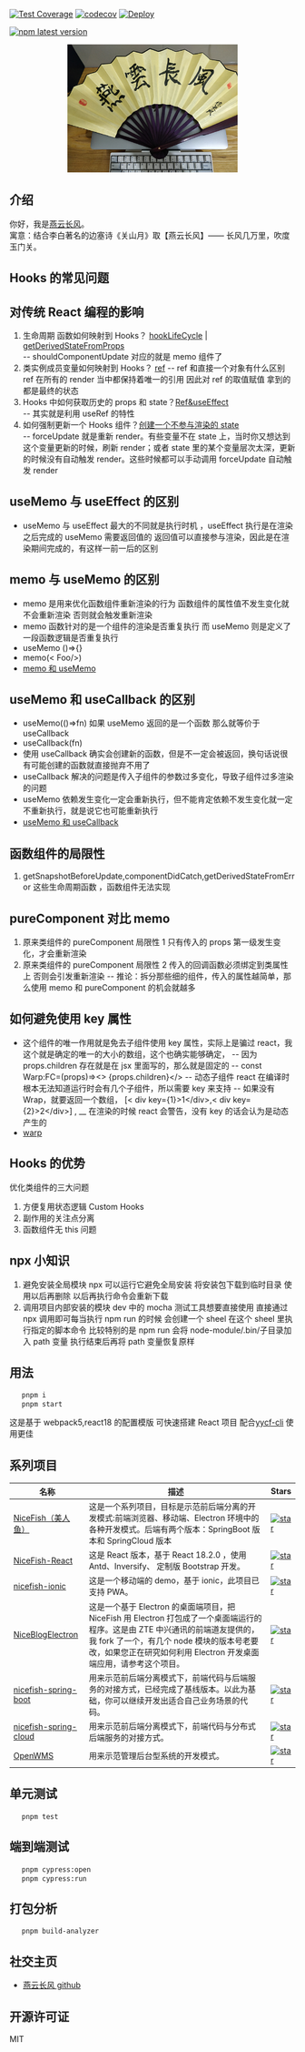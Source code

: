 [![Test Coverage](https://github.com/yanyunchangfeng/learn-ts-react/actions/workflows/test.yml/badge.svg)](https://github.com/yanyunchangfeng/learn-ts-react/actions/workflows/test.yml/?query=branch:main) [![codecov](https://codecov.io/gh/yanyunchangfeng/learn-ts-react/branch/main/graph/badge.svg)](https://codecov.io/gh/yanyunchangfeng/learn-ts-react) [![Deploy](https://github.com/yanyunchangfeng/learn-ts-react/workflows/Deploy/badge.svg)](https://github.com/yanyunchangfeng/learn-ts-react/actions/workflows/deploy.yml)

[![npm latest version](https://img.shields.io/npm/v/learn-ts-react/latest.svg)](https://www.npmjs.com/package/learn-ts-react)

<p align="center">
    <img width="300" src="src/assets/img/yanyunchangfeng.png">
</p>

## 介绍

你好，我是[燕云长风](https://yanyunchangfeng.github.io)。  
寓意：结合李白著名的边塞诗《关山月》取【燕云长风】—— 长风几万里，吹度玉门关。

## Hooks 的常见问题

## 对传统 React 编程的影响

1. 生命周期 函数如何映射到 Hooks？ [hookLifeCycle](src/components/LifeCycle/index.tsx) | [getDerivedStateFromProps](src/components/GetDerivedStateFromProps/index.tsx)  
   -- shouldComponentUpdate 对应的就是 memo 组件了
2. 类实例成员变量如何映射到 Hooks？ [ref](src/components/LikeButton.tsx) -- ref 和直接一个对象有什么区别 ref 在所有的 render 当中都保持着唯一的引用 因此对 ref 的取值赋值 拿到的都是最终的状态
3. Hooks 中如何获取历史的 props 和 state？[Ref&useEffect](src/components/Counter.tsx)  
   -- 其实就是利用 useRef 的特性
4. 如何强制更新一个 Hooks 组件？[创建一个不参与渲染的 state](src/hooks/useUpdate.ts)  
   -- forceUpdate 就是重新 render。有些变量不在 state 上，当时你又想达到这个变量更新的时候，刷新 render；或者 state 里的某个变量层次太深，更新的时候没有自动触发 render。这些时候都可以手动调用 forceUpdate 自动触发 render

## useMemo 与 useEffect 的区别

- useMemo 与 useEffect 最大的不同就是执行时机 ，useEffect 执行是在渲染之后完成的 useMemo 需要返回值的 返回值可以直接参与渲染，因此是在渲染期间完成的，有这样一前一后的区别

## memo 与 useMemo 的区别

- memo 是用来优化函数组件重新渲染的行为 函数组件的属性值不发生变化就不会重新渲染 否则就会触发重新渲染
- memo 函数针对的是一个组件的渲染是否重复执行 而 useMemo 则是定义了一段函数逻辑是否重复执行
- useMemo ()=>{}
- memo(< Foo/>)
- [memo 和 useMemo](src/components/memo.tsx)

## useMemo 和 useCallback 的区别

- useMemo(()=>fn) 如果 useMemo 返回的是一个函数 那么就等价于 useCallback
- useCallback(fn)
- 使用 useCallback 确实会创建新的函数，但是不一定会被返回，换句话说很有可能创建的函数就直接抛弃不用了
- useCallback 解决的问题是传入子组件的参数过多变化，导致子组件过多渲染的问题
- useMemo 依赖发生变化一定会重新执行，但不能肯定依赖不发生变化就一定不重新执行，就是说它也可能重新执行
- [useMemo 和 useCallback](src/App.tsx)

## 函数组件的局限性

1.  getSnapshotBeforeUpdate,componentDidCatch,getDerivedStateFromError 这些生命周期函数 ，函数组件无法实现

## pureComponent 对比 memo

1. 原来类组件的 pureComponent 局限性 1 只有传入的 props 第一级发生变化，才会重新渲染
2. 原来类组件的 pureComponent 局限性 2 传入的回调函数必须绑定到类属性上 否则会引发重新渲染 -- 推论：拆分那些细的组件，传入的属性越简单，那么使用 memo 和 pureComponent 的机会就越多

## 如何避免使用 key 属性

- 这个组件的唯一作用就是免去子组件使用 key 属性，实际上是骗过 react，我这个就是确定的唯一的大小的数组，这个也确实能够确定， -- 因为 props.children 存在就是在 jsx 里面写的，那么就是固定的 -- const Warp:FC=(props)=><> {props.children}</> -- 动态子组件 react 在编译时根本无法知道运行时会有几个子组件，所以需要 key 来支持 -- 如果没有 Wrap，就要返回一个数组， [< div key={1}>1<\/div>,< div key={2}>2<\/div>] , \_\_ 在渲染的时候 react 会警告，没有 key 的话会认为是动态产生的
- [warp](src/components/Wrap/index.tsx)

## Hooks 的优势

优化类组件的三大问题

1. 方便复用状态逻辑 Custom Hooks
2. 副作用的关注点分离
3. 函数组件无 this 问题

## npx 小知识

1. 避免安装全局模块 npx 可以运行它避免全局安装 将安装包下载到临时目录 使用以后再删除 以后再执行命令会重新下载
2. 调用项目内部安装的模块 dev 中的 mocha 测试工具想要直接使用 直接通过 npx 调用即可每当执行 npm run 的时候 会创建一个 sheel 在这个 sheel 里执行指定的脚本命令 比较特别的是 npm run 会将 node-module/.bin/子目录加入 path 变量 执行结束后再将 path 变量恢复原样

## 用法

```
   pnpm i
   pnpm start
```

这是基于 webpack5,react18 的配置模版 可快速搭建 React 项目 配合[yycf-cli](https://github.com/yanyunchangfeng/yycf-cli) 使用更佳

## 系列项目

| 名称 | 描述 | Stars |
| --- | --- | --- |
| [NiceFish（美人鱼）](http://git.oschina.net/mumu-osc/NiceFish/) | 这是一个系列项目，目标是示范前后端分离的开发模式:前端浏览器、移动端、Electron 环境中的各种开发模式。后端有两个版本：SpringBoot 版本和 SpringCloud 版本 | <a href='https://gitee.com/mumu-osc/NiceFish/stargazers'><img src='https://gitee.com/mumu-osc/NiceFish/badge/star.svg?theme=gvp' alt='star'></img></a> |
| [NiceFish-React](https://gitee.com/mumu-osc/NiceFish-React) | 这是 React 版本，基于 React 18.2.0 ，使用 Antd、Inversify、 定制版 Bootstrap 开发。 | <a href='https://gitee.com/mumu-osc/NiceFish-React/stargazers'><img src='https://gitee.com/mumu-osc/NiceFish-React/badge/star.svg?theme=dark' alt='star'></img></a> |
| [nicefish-ionic](http://git.oschina.net/mumu-osc/nicefish-ionic) | 这是一个移动端的 demo，基于 ionic，此项目已支持 PWA。 | <a href='https://gitee.com/mumu-osc/nicefish-ionic/stargazers'><img src='https://gitee.com/mumu-osc/nicefish-ionic/badge/star.svg?theme=dark' alt='star'></img></a> |
| [NiceBlogElectron](https://gitee.com/mumu-osc/NiceBlogElectron) | 这是一个基于 Electron 的桌面端项目，把 NiceFish 用 Electron 打包成了一个桌面端运行的程序。这是由 ZTE 中兴通讯的前端道友提供的，我 fork 了一个，有几个 node 模块的版本号老要改，如果您正在研究如何利用 Electron 开发桌面端应用，请参考这个项目。 | <a href='https://gitee.com/mumu-osc/NiceBlogElectron/stargazers'><img src='https://gitee.com/mumu-osc/NiceBlogElectron/badge/star.svg?theme=dark' alt='star'></img></a> |
| [nicefish-spring-boot](https://gitee.com/mumu-osc/nicefish-spring-boot) | 用来示范前后端分离模式下，前端代码与后端服务的对接方式，已经完成了基线版本。以此为基础，你可以继续开发出适合自己业务场景的代码。 | <a href='https://gitee.com/mumu-osc/nicefish-spring-boot/stargazers'><img src='https://gitee.com/mumu-osc/nicefish-spring-boot/badge/star.svg?theme=dark' alt='star'></img></a> |
| [nicefish-spring-cloud](https://gitee.com/mumu-osc/nicefish-spring-cloud) | 用来示范前后端分离模式下，前端代码与分布式后端服务的对接方式。 | <a href='https://gitee.com/mumu-osc/nicefish-spring-cloud/stargazers'><img src='https://gitee.com/mumu-osc/nicefish-spring-cloud/badge/star.svg?theme=dark' alt='star'></img></a> |
| [OpenWMS](https://gitee.com/mumu-osc/OpenWMS-Frontend) | 用来示范管理后台型系统的开发模式。 | <a href='https://gitee.com/mumu-osc/OpenWMS-Frontend/stargazers'><img src='https://gitee.com/mumu-osc/OpenWMS-Frontend/badge/star.svg?theme=dark' alt='star'></img></a> |

## 单元测试

```
   pnpm test
```

## 端到端测试

```
   pnpm cypress:open
   pnpm cypress:run
```

## 打包分析

```
   pnpm build-analyzer
```

## 社交主页

- [燕云长风 github](https://github.com/yanyunchangfeng)

## 开源许可证

MIT
